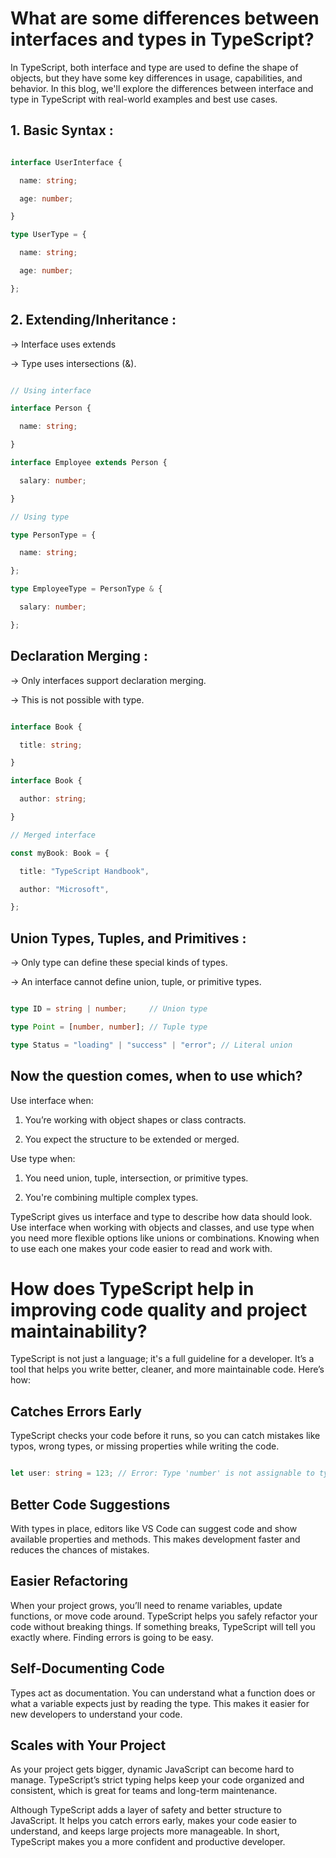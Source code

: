 # What are some differences between interfaces and types in TypeScript?

In TypeScript, both interface and type are used to define the shape of objects, but they have some key differences in usage, capabilities, and behavior. In this blog, we'll explore the differences between interface and type in TypeScript with real-world examples and best use cases.

## 1. Basic Syntax :

```ts

interface UserInterface {

  name: string;

  age: number;

}

type UserType = {

  name: string;

  age: number;

};

```

## 2. Extending/Inheritance :

-> Interface uses extends

-> Type uses intersections (&).

```ts

// Using interface

interface Person {

  name: string;

}

interface Employee extends Person {

  salary: number;

}

// Using type

type PersonType = {

  name: string;

};

type EmployeeType = PersonType & {

  salary: number;

};

```

## Declaration Merging :

-> Only interfaces support declaration merging.

-> This is not possible with type.

```ts

interface Book {

  title: string;

}

interface Book {

  author: string;

}

// Merged interface

const myBook: Book = {

  title: "TypeScript Handbook",

  author: "Microsoft",

};

```

## Union Types, Tuples, and Primitives :

-> Only type can define these special kinds of types.

-> An interface cannot define union, tuple, or primitive types.

```ts

type ID = string | number;     // Union type

type Point = [number, number]; // Tuple type

type Status = "loading" | "success" | "error"; // Literal union

```

## Now the question comes, when to use which?

Use interface when:

1. You’re working with object shapes or class contracts.

2. You expect the structure to be extended or merged.

   

Use type when:

1. You need union, tuple, intersection, or primitive types.

2. You're combining multiple complex types.

TypeScript gives us interface and type to describe how data should look. Use interface when working with objects and classes, and use type when you need more flexible options like unions or combinations. Knowing when to use each one makes your code easier to read and work with.

# How does TypeScript help in improving code quality and project maintainability?

TypeScript is not just a language; it's a full guideline for a developer. It’s a tool that helps you write better, cleaner, and more maintainable code. Here’s how:

## Catches Errors Early

TypeScript checks your code before it runs, so you can catch mistakes like typos, wrong types, or missing properties while writing the code.

```ts

let user: string = 123; // Error: Type 'number' is not assignable to type 'string'

```

## Better Code Suggestions

With types in place, editors like VS Code can suggest code and show available properties and methods. This makes development faster and reduces the chances of mistakes.

## Easier Refactoring

When your project grows, you’ll need to rename variables, update functions, or move code around.
TypeScript helps you safely refactor your code without breaking things. If something breaks, TypeScript will tell you exactly where. Finding errors is going to be easy.

## Self-Documenting Code

Types act as documentation. You can understand what a function does or what a variable expects just by reading the type. This makes it easier for new developers to understand your code.

## Scales with Your Project

As your project gets bigger, dynamic JavaScript can become hard to manage.
TypeScript’s strict typing helps keep your code organized and consistent, which is great for teams and long-term maintenance.

Although TypeScript adds a layer of safety and better structure to JavaScript.
It helps you catch errors early, makes your code easier to understand, and keeps large projects more manageable.
In short, TypeScript makes you a more confident and productive developer.

